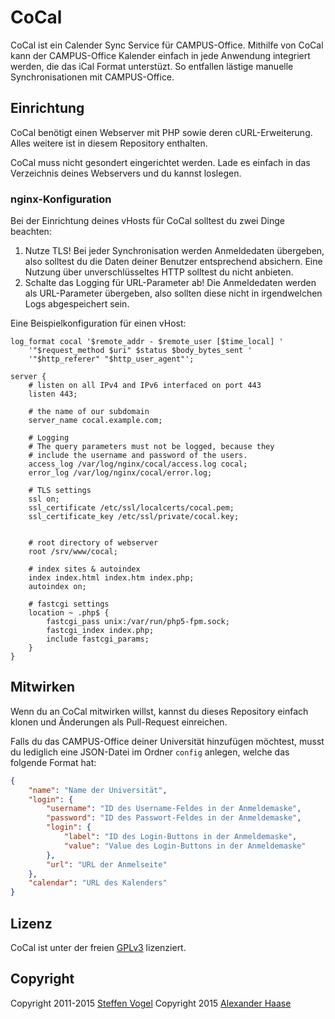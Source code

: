 # CoCal

CoCal ist ein Calender Sync Service für CAMPUS-Office. Mithilfe von CoCal kann der CAMPUS-Office Kalender einfach in jede Anwendung integriert werden, die das iCal Format unterstüzt. So entfallen lästige manuelle Synchronisationen mit CAMPUS-Office.


## Einrichtung

CoCal benötigt einen Webserver mit PHP sowie deren cURL-Erweiterung. Alles weitere ist in diesem Repository enthalten.

CoCal muss nicht gesondert eingerichtet werden. Lade es einfach in das Verzeichnis deines Webservers und du kannst loslegen.


### nginx-Konfiguration

Bei der Einrichtung deines vHosts für CoCal solltest du zwei Dinge beachten:

1. Nutze TLS! Bei jeder Synchronisation werden Anmeldedaten übergeben, also solltest du die Daten deiner Benutzer entsprechend absichern. Eine Nutzung über unverschlüsseltes HTTP solltest du nicht anbieten.
2. Schalte das Logging für URL-Parameter ab! Die Anmeldedaten werden als URL-Parameter übergeben, also sollten diese nicht in irgendwelchen Logs abgespeichert sein.

Eine Beispielkonfiguration für einen vHost:

```
log_format cocal '$remote_addr - $remote_user [$time_local] '
	'"$request_method $uri" $status $body_bytes_sent '
	'"$http_referer" "$http_user_agent"';

server {
	# listen on all IPv4 and IPv6 interfaced on port 443
	listen 443;

	# the name of our subdomain
	server_name cocal.example.com;

	# Logging
	# The query parameters must not be logged, because they
	# include the username and password of the users.
	access_log /var/log/nginx/cocal/access.log cocal;
	error_log /var/log/nginx/cocal/error.log;

	# TLS settings
	ssl on;
	ssl_certificate /etc/ssl/localcerts/cocal.pem;
	ssl_certificate_key /etc/ssl/private/cocal.key;


	# root directory of webserver
	root /srv/www/cocal;

	# index sites & autoindex
	index index.html index.htm index.php;
	autoindex on;

	# fastcgi settings
	location ~ .php$ {
		fastcgi_pass unix:/var/run/php5-fpm.sock;
		fastcgi_index index.php;
		include fastcgi_params;
	}
}
```


## Mitwirken

Wenn du an CoCal mitwirken willst, kannst du dieses Repository einfach klonen und Änderungen als Pull-Request einreichen.

Falls du das CAMPUS-Office deiner Universität hinzufügen möchtest, musst du lediglich eine JSON-Datei im Ordner ```config``` anlegen, welche das folgende Format hat:
```JSON
{
	"name": "Name der Universität",
	"login": {
		"username": "ID des Username-Feldes in der Anmeldemaske",
		"password": "ID des Passwort-Feldes in der Anmeldemaske",
		"login": {
			"label": "ID des Login-Buttons in der Anmeldemaske",
			"value": "Value des Login-Buttons in der Anmeldemaske"
		},
		"url": "URL der Anmelseite"
	},
	"calendar": "URL des Kalenders"
}
```


## Lizenz

CoCal ist unter der freien [GPLv3](http://www.gnu.org/licenses/gpl-3.0.en.html) lizenziert.


## Copyright

Copyright 2011-2015 [Steffen Vogel](http://www.steffenvogel.de/)
Copyright 2015 [Alexander Haase](mailto:alexander.haase@rwth-aachen.de)
